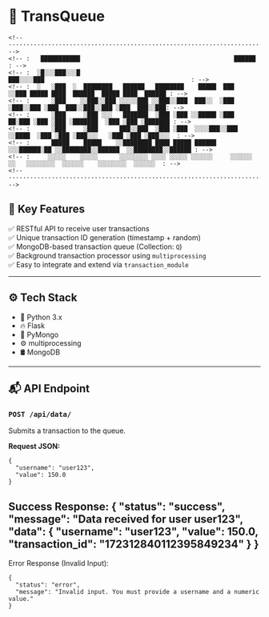 # 🔄 TransQueue
```
<!-- ············································································································ -->
<!-- :   ███████████                                           ██████                                           : -->
<!-- :  ░█░░░███░░░█                                         ███░░░░███                                         : -->
<!-- :  ░   ░███  ░  ████████   ██████   ████████    █████  ███    ░░███ █████ ████  ██████  █████ ████  ██████ : -->
<!-- :      ░███    ░░███░░███ ░░░░░███ ░░███░░███  ███░░  ░███     ░███░░███ ░███  ███░░███░░███ ░███  ███░░███: -->
<!-- :      ░███     ░███ ░░░   ███████  ░███ ░███ ░░█████ ░███   ██░███ ░███ ░███ ░███████  ░███ ░███ ░███████ : -->
<!-- :      ░███     ░███      ███░░███  ░███ ░███  ░░░░███░░███ ░░████  ░███ ░███ ░███░░░   ░███ ░███ ░███░░░  : -->
<!-- :      █████    █████    ░░████████ ████ █████ ██████  ░░░██████░██ ░░████████░░██████  ░░████████░░██████ : -->
<!-- :     ░░░░░    ░░░░░      ░░░░░░░░ ░░░░ ░░░░░ ░░░░░░     ░░░░░░ ░░   ░░░░░░░░  ░░░░░░    ░░░░░░░░  ░░░░░░  : -->
<!-- ············································································································ -->
```
## 🚀 Key Features

✅ RESTful API to receive user transactions  
✅ Unique transaction ID generation (timestamp + random)  
✅ MongoDB-based transaction queue (Collection: `Q`)  
✅ Background transaction processor using `multiprocessing`  
✅ Easy to integrate and extend via `transaction_module`

---
## ⚙️ Tech Stack

- 🐍 Python 3.x  
- 🔥 Flask  
- 🧠 PyMongo  
- ⚙️ multiprocessing  
- 🛢️ MongoDB  
---
## 📬 API Endpoint

### `POST /api/data/`

Submits a transaction to the queue.

**Request JSON:**
```
{
  "username": "user123",
  "value": 150.0
}
```
Success Response:
{
  "status": "success",
  "message": "Data received for user user123",
  "data": {
    "username": "user123",
    "value": 150.0,
    "transaction_id": "172312840112395849234"
  }
}
---
Error Response (Invalid Input):
```
{
  "status": "error",
  "message": "Invalid input. You must provide a username and a numeric value."
}
```

